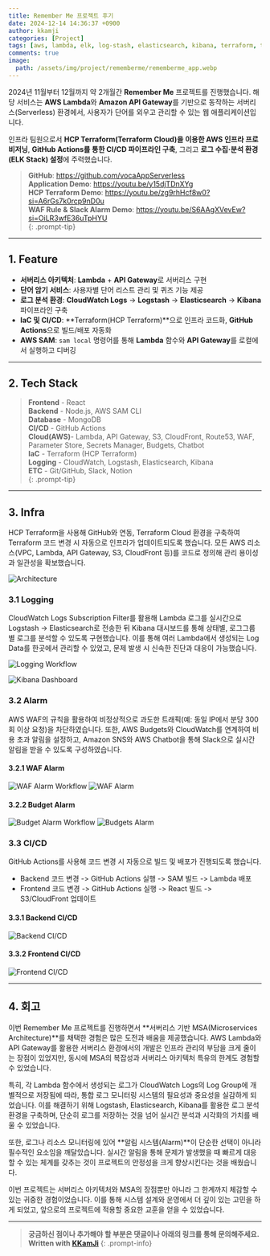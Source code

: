```yaml
---
title: Remember Me 프로젝트 후기
date: 2024-12-14 14:36:37 +0900
author: kkamji
categories: [Project]
tags: [aws, lambda, elk, log-stash, elasticsearch, kibana, terraform, terraform-cloud, hcp-terraform, mongodb, github-actions]     # TAG names should always be lowercase
comments: true
image:
  path: /assets/img/project/rememberme/rememberme_app.webp
---
```


2024년 11월부터 12월까지 약 2개월간 **Remember Me** 프로젝트를 진행했습니다. 해당 서비스는 **AWS Lambda**와 **Amazon API Gateway**를 기반으로 동작하는 서버리스(Serverless) 환경에서, 사용자가 단어를 외우고 관리할 수 있는 웹 애플리케이션입니다.

인프라 팀원으로서 **HCP Terraform(Terraform Cloud)을 이용한 AWS 인프라 프로비저닝**, **GitHub Actions를 통한 CI/CD 파이프라인 구축**, 그리고 **로그 수집·분석 환경(ELK Stack) 설정**에 주력했습니다.

> **GitHub**: <https://github.com/vocaAppServerless>  
> **Application Demo**: <https://youtu.be/y15djTDnXYg>  
> **HCP Terraform Demo**: <https://youtu.be/zg9rhHcf8w0?si=A6rGs7k0rcp9nD0u>  
> **WAF Rule & Slack Alarm Demo**: <https://youtu.be/S6AAgXVevEw?si=OiLR3wfE36uTpHYU>  
{: .prompt-tip}

---

## 1. Feature

- **서버리스 아키텍처**: **Lambda** + **API Gateway**로 서버리스 구현  
- **단어 암기 서비스**: 사용자별 단어 리스트 관리 및 퀴즈 기능 제공  
- **로그 분석 환경**: **CloudWatch Logs** -> **Logstash** -> **Elasticsearch** -> **Kibana** 파이프라인 구축  
- **IaC 및 CI/CD**: **Terraform(HCP Terraform)**으로 인프라 코드화, **GitHub Actions**으로 빌드/배포 자동화  
- **AWS SAM**: `sam local` 명령어를 통해 **Lambda** 함수와 **API Gateway**를 로컬에서 실행하고 디버깅  

---

## 2. Tech Stack

> **Frontend**  - React  
> **Backend**   - Node.js, AWS SAM CLI  
> **Database**  - MongoDB  
> **CI/CD**     - GitHub Actions  
> **Cloud(AWS)**- Lambda, API Gateway, S3, CloudFront, Route53, WAF, Parameter Store, Secrets Manager, Budgets, Chatbot  
> **IaC**       - Terraform (HCP Terraform)  
> **Logging**   - CloudWatch, Logstash, Elasticsearch, Kibana  
> **ETC**       - Git/GitHub, Slack, Notion  
{: .prompt-tip}

---

## 3. Infra

HCP Terraform을 사용해 GitHub와 연동, Terraform Cloud 환경을 구축하여 Terraform 코드 변경 시 자동으로 인프라가 업데이트되도록 했습니다. 모든 AWS 리소스(VPC, Lambda, API Gateway, S3, CloudFront 등)를 코드로 정의해 관리 용이성과 일관성을 확보했습니다.

![Architecture](/assets/img/project/rememberme/architecture.webp)

### 3.1 Logging

CloudWatch Logs Subscription Filter를 활용해 Lambda 로그를 실시간으로 Logstash -> Elasticsearch로 전송한 뒤 Kibana 대시보드를 통해 상태별, 로그그룹별 로그를 분석할 수 있도록 구현했습니다. 이를 통해 여러 Lambda에서 생성되는 Log Data를 한곳에서 관리할 수 있었고, 문제 발생 시 신속한 진단과 대응이 가능했습니다.

![Logging Workflow](/assets/img/project/rememberme/log_monitoring.webp)

![Kibana Dashboard](/assets/img/project/rememberme/kibana_dashboard.webp)

### 3.2 Alarm

AWS WAF의 규칙을 활용하여 비정상적으로 과도한 트래픽(예: 동일 IP에서 분당 300회 이상 요청)을 차단하였습니다. 또한, AWS Budgets와 CloudWatch를 연계하여 비용 초과 알림을 설정하고, Amazon SNS와 AWS Chatbot을 통해 Slack으로 실시간 알림을 받을 수 있도록 구성하였습니다.

#### 3.2.1 WAF Alarm

![WAF Alarm Workflow](/assets/img/project/rememberme/waf_alarm_workflow.webp)
![WAF Alarm](/assets/img/project/rememberme/waf_alarm.webp)

#### 3.2.2 Budget Alarm

![Budget Alarm Workflow](/assets/img/project/rememberme/budget_alarm_workflow.webp)
![Budgets Alarm](/assets/img/project/rememberme/budgets_alarm.webp)

### 3.3 CI/CD

GitHub Actions를 사용해 코드 변경 시 자동으로 빌드 및 배포가 진행되도록 했습니다.

- Backend 코드 변경 -> GitHub Actions 실행 -> SAM 빌드 -> Lambda 배포
- Frontend 코드 변경 -> GitHub Actions 실행 -> React 빌드 -> S3/CloudFront 업데이트

#### 3.3.1 Backend CI/CD

![Backend CI/CD](/assets/img/project/rememberme/backend_ci_cd.webp)

#### 3.3.2 Frontend CI/CD

![Frontend CI/CD](/assets/img/project/rememberme/frontend_ci_cd.webp)

---

## 4. 회고

이번 Remember Me 프로젝트를 진행하면서 **서버리스 기반 MSA(Microservices Architecture)**를 채택한 경험은 많은 도전과 배움을 제공했습니다. AWS Lambda와 API Gateway를 활용한 서버리스 환경에서의 개발은 인프라 관리의 부담을 크게 줄이는 장점이 있었지만, 동시에 MSA의 복잡성과 서버리스 아키텍처 특유의 한계도 경험할 수 있었습니다.

특히, 각 Lambda 함수에서 생성되는 로그가 CloudWatch Logs의 Log Group에 개별적으로 저장됨에 따라, 통합 로그 모니터링 시스템의 필요성과 중요성을 실감하게 되었습니다. 이를 해결하기 위해 Logstash, Elasticsearch, Kibana를 활용한 로그 분석 환경을 구축하며, 단순히 로그를 저장하는 것을 넘어 실시간 분석과 시각화의 가치를 배울 수 있었습니다.

또한, 로그나 리소스 모니터링에 있어 **알림 시스템(Alarm)**이 단순한 선택이 아니라 필수적인 요소임을 깨달았습니다. 실시간 알림을 통해 문제가 발생했을 때 빠르게 대응할 수 있는 체계를 갖추는 것이 프로젝트의 안정성을 크게 향상시킨다는 것을 배웠습니다.

이번 프로젝트는 서버리스 아키텍처와 MSA의 장점뿐만 아니라 그 한계까지 체감할 수 있는 귀중한 경험이었습니다. 이를 통해 시스템 설계와 운영에서 더 깊이 있는 고민을 하게 되었고, 앞으로의 프로젝트에 적용할 중요한 교훈을 얻을 수 있었습니다.

---
> **궁금하신 점이나 추가해야 할 부분은 댓글이나 아래의 링크를 통해 문의해주세요.**  
> **Written with [KKamJi](https://www.linkedin.com/in/taejikim/)**
{: .prompt-info}
